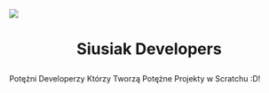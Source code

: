 <img src="https://raw.githubusercontent.com/SiusiakDevelopers/.github/main/profile/siusiak-developers-logo.png">

# <p align="center">Siusiak Developers
Potężni Developerzy Którzy Tworzą Potężne Projekty w Scratchu :D!
